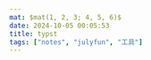 ```yaml
---
mat: $mat(1, 2, 3; 4, 5, 6)$
date: 2024-10-05 00:05:53
title: typst
tags: ["notes", "julyfun", "工具"]
---
```

